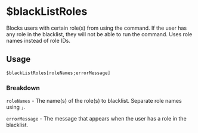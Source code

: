 # $blackListRoles
Blocks users with certain role(s) from using the command. If the user has any role in the blacklist, they will not be able to run the command. Uses role names instead of role IDs.

## Usage
```$blackListRoles[roleNames;errorMessage]```

### Breakdown
`roleNames` -  The name(s) of the role(s) to blacklist. Separate role names using `;`.

`errorMessage` - The message that appears when the user has a role in the blacklist.

